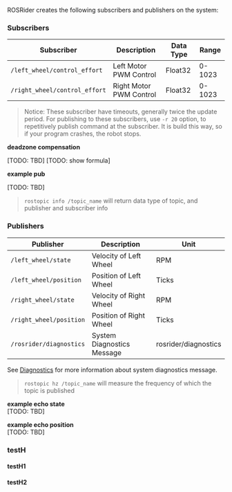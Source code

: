 ROSRider creates the following subscribers and publishers on the system:

### Subscribers

| Subscriber | Description | Data Type | Range |
| ---------- | ----------- |-----------|-------|
|`/left_wheel/control_effort`| Left Motor PWM Control| Float32 | 0-1023 |
|`/right_wheel/control_effort`| Right Motor PWM Control | Float32 | 0-1023|

>Notice: These subscriber have timeouts, generally twice the update period. For publishing to these subscribers, use `-r 20` option, to repetitively publish command at the subscriber. It is build this way, so if your program crashes, the robot stops.


**deadzone compensation**

[TODO: TBD]
[TODO: show formula]

**example pub**

[TODO: TBD]

>`rostopic info /topic_name` will return data type of topic, and publisher and subscriber info

### Publishers

| Publisher  | Description | Unit |
| ---------- | ----------- |------|
|`/left_wheel/state`| Velocity of Left Wheel|RPM|
|`/left_wheel/position`|Position of Left Wheel|Ticks|
|`/right_wheel/state`|Velocity of Right Wheel|RPM|
|`/right_wheel/position`|Position of Right Wheel|Ticks|
|`/rosrider/diagnostics`|System Diagnostics Message|rosrider/diagnostics|

See [Diagnostics](DIAGS.md) for more information about system diagnostics message.

>`rostopic hz /topic_name` will measure the frequency of which the topic is published

**example echo state**  
[TODO: TBD]  

**example echo position**  
[TODO: TBD] 


### testH

#### testH1

#### testH2




